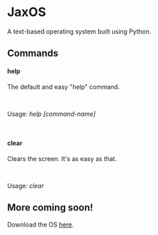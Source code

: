 <h1>JaxOS</h1>
<p>A text-based operating system built using Python.</p>
<h2>Commands</h2>
<h4>help</h4>
<p>The default and easy "help" command.</p>
<br>
<p>Usage: <em>help [command-name]</em></p>
<br>
<h4>clear</h4>
<p>Clears the screen. It's as easy as that.</p>
<br>
<p>Usage: <em>clear</em></p>
<h2>More coming soon!</h2>
<p>Download the OS <a href="https://download.jaxo.dev/jaxos/">here</a>.</p>
